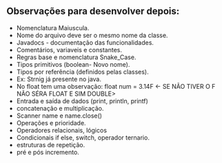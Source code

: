 ## Observações para desenvolver depois:
- Nomenclatura Maiuscula.
- Nome do arquivo deve ser o mesmo nome da classe.
- Javadocs - documentação das funcionalidades. 
- Comentários, variaveis e constantes. 
- Regras base e nomenclatura Snake_Case.
- Tipos primitivos (boolean- Novo nome).
- Tipos por referência (definidos pelas classes). 
- Ex: Strnig já presente no java.
- No float tem uma observação: float num = 3.14F <- SE NÃO TIVER O F NÃO SÉRA FLOAT E SIM DOUBLE> 
- Entrada e saída de dados (print, println, printf)
- concatenação e multiplicação. 
- Scanner name e name.close()
- Operações e prioridade. 
- Operadores relacionais, lógicos
- Condicionais if else, switch, operador ternario. 
- estruturas de repetição. 
- pré e pós incremento. 